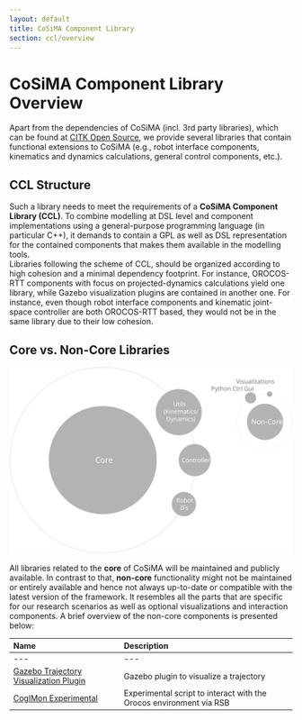 ```yaml
---
layout: default
title: CoSiMA Component Library
section: ccl/overview
---
```

<style>
  h3 {
    margin: 40px 0px 20px 0px;
  }
</style>
<div class="page-header">
  <h1>CoSiMA Component Library Overview</h1>
</div>

Apart from the dependencies of CoSiMA (incl. 3rd party libraries), which can be found at [CITK Open Source](https://toolkit.cit-ec.uni-bielefeld.de/systems/versions/cogimon-minimal-simulation-distribution-nightly),
we provide several libraries that contain functional extensions to CoSiMA (e.g., robot interface components,
kinematics and dynamics calculations, general control components, etc.).

## CCL Structure
Such a library needs to meet the requirements of a **CoSiMA Component Library (CCL)**.
To combine modelling at DSL level and component implementations using a general-purpose
programming language (in particular C++), it demands to contain a
GPL as well as DSL representation for the contained components that makes them available in
the modelling tools.  
Libraries following the scheme of CCL, should be organized according to
high cohesion and a minimal dependency footprint. For instance, OROCOS-RTT components
with focus on projected-dynamics calculations yield one library, while Gazebo visualization
plugins are contained in another one. For instance, even though robot interface components and
kinematic joint-space controller are both OROCOS-RTT based, they would not be in the same
library due to their low cohesion.

## Core vs. Non-Core Libraries
![CCL Overview](images/CCL_Scheme.svg "CCL Overview")

All libraries related to the **core** of CoSiMA will be maintained and publicly available.
In contrast to that, **non-core** functionality might not be maintained or entirely available
and hence not always up-to-date or compatible with the latest version of the framework.
It resembles all the parts that are specific for our research scenarios as well as optional visualizations and interaction components.
A brief overview of the non-core components is presented below:

| Name  | Description |
| :--- | :--- |
| --- | --- |
| [Gazebo Trajectory Visualization Plugin](https://github.com/corlab/gazebo-trajectory-visualization-plugin) | Gazebo plugin to visualize a trajectory |
| [CogIMon Experimental](https://github.com/corlab/cogimon-experimental) | Experimental script to interact with the Orocos environment via RSB |
